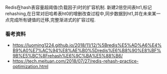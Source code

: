 
Redis在hash表容量超阈值(负载因子)时的扩容机制.
新建2倍空间表ht1,标记rehashing,在日常对旧哈希表ht0的增删改查过程中,同步数据到ht1,并在未来某一点完成所有键值的迁移,完整渐进式的扩容过程.



### 看考资料
- https://luoming1224.github.io/2018/11/12/%5Bredis%E5%AD%A6%E4%B9%A0%E7%AC%94%E8%AE%B0%5Dredis%E6%B8%90%E8%BF%9B%E5%BC%8Frehash%E6%9C%BA%E5%88%B6/
- https://tech.meituan.com/2018/07/27/redis-rehash-practice-optimization.html